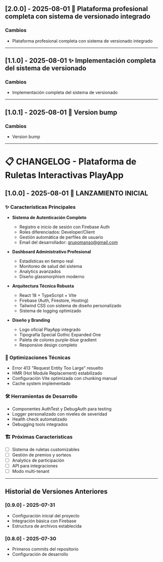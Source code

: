 ## [2.0.0] - 2025-08-01 🚀 Plataforma profesional completa con sistema de versionado integrado

### Cambios
- Plataforma profesional completa con sistema de versionado integrado

---

## [1.1.0] - 2025-08-01 ✨ Implementación completa del sistema de versionado

### Cambios
- Implementación completa del sistema de versionado

---

## [1.0.1] - 2025-08-01 🔧 Version bump

### Cambios
- Version bump

---

# 📋 CHANGELOG - Plataforma de Ruletas Interactivas PlayApp

## [1.0.0] - 2025-08-01 🚀 LANZAMIENTO INICIAL

### ✨ Características Principales
- **Sistema de Autenticación Completo**
  - Registro e inicio de sesión con Firebase Auth
  - Roles diferenciados: Developer/Client
  - Gestión automática de perfiles de usuario
  - Email del desarrollador: grupomanso@gmail.com

- **Dashboard Administrativo Profesional**
  - Estadísticas en tiempo real
  - Monitoreo de salud del sistema
  - Analytics avanzados
  - Diseño glassmorphism moderno

- **Arquitectura Técnica Robusta**
  - React 18 + TypeScript + Vite
  - Firebase (Auth, Firestore, Hosting)
  - Tailwind CSS con sistema de diseño personalizado
  - Sistema de logging optimizado

- **Diseño y Branding**
  - Logo oficial PlayApp integrado
  - Tipografía Special Gothic Expanded One
  - Paleta de colores purple-blue gradient
  - Responsive design completo

### 🔧 Optimizaciones Técnicas
- Error 413 "Request Entity Too Large" resuelto
- HMR (Hot Module Replacement) estabilizado
- Configuración Vite optimizada con chunking manual
- Cache system implementado

### 🛠️ Herramientas de Desarrollo
- Componentes AuthTest y DebugAuth para testing
- Logger personalizado con niveles de severidad
- Health check automatizado
- Debugging tools integrados

### 🏗️ Próximas Características
- [ ] Sistema de ruletas customizables
- [ ] Gestión de premios y sorteos
- [ ] Analytics de participación
- [ ] API para integraciones
- [ ] Modo multi-tenant

---

## Historial de Versiones Anteriores

### [0.9.0] - 2025-07-31
- Configuración inicial del proyecto
- Integración básica con Firebase
- Estructura de archivos establecida

### [0.8.0] - 2025-07-30
- Primeros commits del repositorio
- Configuración de desarrollo
